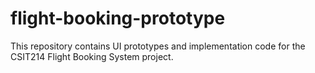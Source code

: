 # flight-booking-prototype
This repository contains UI prototypes and implementation code for the CSIT214 Flight Booking System project.

